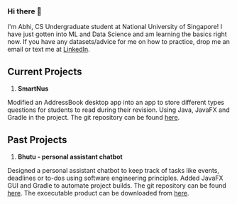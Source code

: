 ### Hi there 👋

<!--
**Agentum07/Agentum07** is a ✨ _special_ ✨ repository because its `README.md` (this file) appears on your GitHub profile.

Here are some ideas to get you started:

- 🔭 I’m currently working on ...
- 🌱 I’m currently learning ...
- 👯 I’m looking to collaborate on ...
- 🤔 I’m looking for help with ...
- 💬 Ask me about ...
- 📫 How to reach me: ...
- 😄 Pronouns: ...
- ⚡ Fun fact: ...
-->

I'm Abhi, CS Undergraduate student at National University of Singapore! I have just gotten into ML and Data Science and am learning the basics right now.
If you have any datasets/advice for me on how to practice, drop me an email or text me at [LinkedIn](https://www.linkedin.com/in/abhishek-gupta-944149198/).

## Current Projects
1. **SmartNus**

Modified an AddressBook desktop app into an app to store different types questions for students to read during their revision. Using Java, JavaFX and Gradle in the project. The git repository can be found [here](https://github.com/AY2122S1-CS2103T-F12-1/tp).

## Past Projects

1. **Bhutu - personal assistant chatbot**

Designed a personal assistant chatbot to keep track of tasks like events, deadlines or to-dos using software engineering principles. Added JavaFX GUI and Gradle to automate project builds. The git repository can be found [here](https://github.com/Agentum07/ip). The excecutable product can be downloaded from [here](https://github.com/Agentum07/ip/releases/tag/A-Release).

